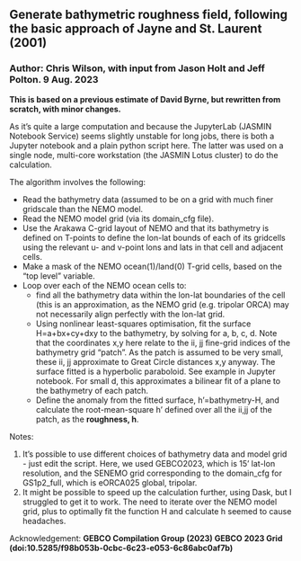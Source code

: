 ## Generate bathymetric roughness field, following the basic approach of Jayne and St. Laurent (2001)

### Author: Chris Wilson, with input from Jason Holt and Jeff Polton.  9 Aug. 2023

**This is based on a previous estimate of David Byrne, but rewritten from scratch, with minor changes.**

As it’s quite a large computation and because the JupyterLab (JASMIN Notebook Service) seems slightly unstable for long jobs, there is both a Jupyter notebook and a plain python script here.  The latter was used on a single node, multi-core workstation (the JASMIN Lotus cluster) to do the calculation.

The algorithm involves the following:

* Read the bathymetry data (assumed to be on a grid with much finer gridscale than the NEMO model.
* Read the NEMO model grid (via its domain_cfg file).
* Use the Arakawa C-grid layout of NEMO and that its bathymetry is defined on T-points to define the lon-lat bounds of each of its gridcells using the relevant u- and v-point lons and lats in that cell and adjacent cells.
* Make a mask of the NEMO ocean(1)/land(0) T-grid cells, based on the “top level” variable.
* Loop over each of the NEMO ocean cells to:
  * find all the bathymetry data within the lon-lat boundaries of the cell (this is an approximation, as the NEMO grid (e.g. tripolar ORCA) may not necessarily align perfectly with the lon-lat grid.
  * Using nonlinear least-squares optimisation, fit the surface H=a+bx+cy+dxy to the bathymetry, by solving for a, b, c, d.   Note that the coordinates x,y here relate to the ii, jj fine-grid indices of the bathymetry grid “patch”.  As the patch is assumed to be very small, these ii, jj approximate to Great Circle distances x,y anyway.    The surface fitted is a hyperbolic paraboloid.  See example in Jupyter notebook.  For small d, this approximates a bilinear fit of a plane to the bathymetry of each patch.
  * Define the anomaly from the fitted surface, h’=bathymetry-H,  and calculate the root-mean-square h’ defined over all the ii,jj of the patch, as the **roughness, h**.

Notes:

1. It’s possible to use different choices of bathymetry data and model grid - just edit the script.  Here, we used GEBCO2023, which is 15’ lat-lon resolution, and the SENEMO grid corresponding to the domain_cfg for GS1p2_full, which is eORCA025 global, tripolar.
2. It might be possible to speed up the calculation further, using Dask, but I struggled to get it to work.  The need to iterate over the NEMO model grid, plus to optimally fit the function H and calculate h seemed to cause headaches.  

Acknowledgement:
**GEBCO Compilation Group (2023) GEBCO 2023 Grid (doi:10.5285/f98b053b-0cbc-6c23-e053-6c86abc0af7b)**
